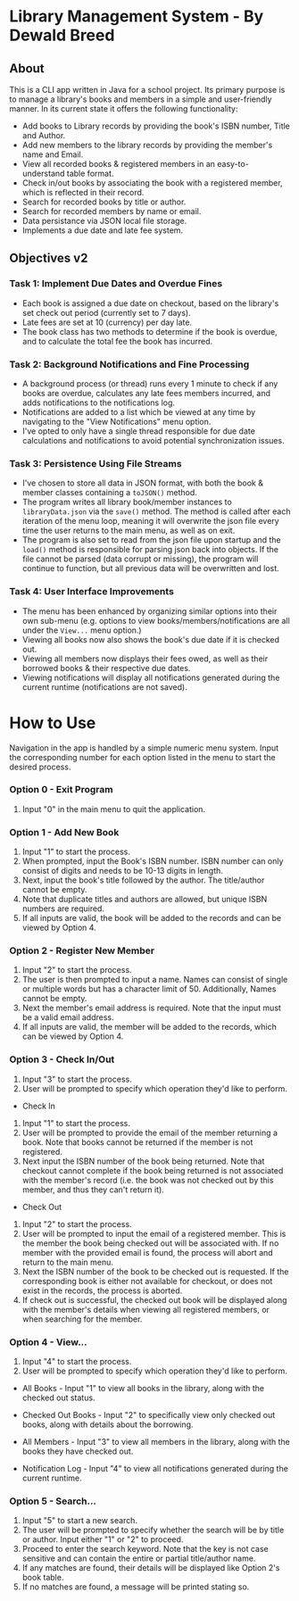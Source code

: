 # Library Management System - By Dewald Breed

## About

This is a CLI app written in Java for a school project. Its primary purpose is to manage a library's books and members in a simple and user-friendly manner. In its current state it offers the following functionality:

- Add books to Library records by providing the book's ISBN number, Title and Author.
- Add new members to the library records by providing the member's name and Email.
- View all recorded books & registered members in an easy-to-understand table format.
- Check in/out books by associating the book with a registered member, which is reflected in their record.
- Search for recorded books by title or author.
- Search for recorded members by name or email.
- Data persistance via JSON local file storage.
- Implements a due date and late fee system.


## Objectives v2

### Task 1: Implement Due Dates and Overdue Fines
- Each book is assigned a due date on checkout, based on the library's set check out period (currently set to 7 days).
- Late fees are set at 10 (currency) per day late.
- The book class has two methods to determine if the book is overdue, and to calculate the total fee the book has incurred.

### Task 2: Background Notifications and Fine Processing
- A background process (or thread) runs every 1 minute to check if any books are overdue, calculates any late fees members incurred, and adds notifications to the notifications log.
- Notifications are added to a list which be viewed at any time by navigating to the "View Notifications" menu option.
- I've opted to only have a single thread responsible for due date calculations and notifications to avoid potential synchronization issues.

### Task 3: Persistence Using File Streams
- I've chosen to store all data in JSON format, with both the book & member classes containing a `toJSON()` method.
- The program writes all library book/member instances to `libraryData.json` via the `save()` method. The method is called after each iteration of the menu loop, meaning it will overwrite the json file every time the user returns to the main menu, as well as on exit.
- The program is also set to read from the json file upon startup and the `load()` method is responsible for parsing json back into objects. If the file cannot be parsed (data corrupt or missing), the program will continue to function, but all previous data will be overwritten and lost.

### Task 4: User Interface Improvements
- The menu has been enhanced by organizing similar options into their own sub-menu (e.g. options to view books/members/notifications are all under the `View...` menu option.)
- Viewing all books now also shows the book's due date if it is checked out.
- Viewing all members now displays their fees owed, as well as their borrowed books & their respective due dates.
- Viewing notifications will display all notifications generated during the current runtime (notifications are not saved).

# How to Use

Navigation in the app is handled by a simple numeric menu system. Input the corresponding number for each option listed in the menu to start the desired process.

### Option 0 - Exit Program

1. Input "0" in the main menu to quit the application.

### Option 1 - Add New Book

1. Input "1" to start the process.
2. When prompted, input the Book's ISBN number. ISBN number can only consist of digits and needs to be 10-13 digits in length.
3. Next, input the book's title followed by the author. The title/author cannot be empty.
4. Note that duplicate titles and authors are allowed, but unique ISBN numbers are required.
5. If all inputs are valid, the book will be added to the records and can be viewed by Option 4.

### Option 2 - Register New Member

1. Input "2" to start the process.
2. The user is then prompted to input a name. Names can consist of single or multiple words but has a character limit of 50. Additionally, Names cannot be empty.
3. Next the member's email address is required. Note that the input must be a valid email address.
4. If all inputs are valid, the member will be added to the records, which can be viewed by Option 4.


### Option 3 - Check In/Out

1. Input "3" to start the process.
2. User will be prompted to specify which operation they'd like to perform.

- Check In
1. Input "1" to start the process.
2. User will be prompted to provide the email of the member returning a book. Note that books cannot be returned if the member is not registered. 
3. Next input the ISBN number of the book being returned. Note that checkout cannot complete if the book being returned is not associated with the member's record (i.e. the book was not checked out by this member, and thus they can't return it).

- Check Out
1. Input "2" to start the process.
2. User will be prompted to input the email of a registered member. This is the member the book being checked out will be associated with. If no member with the provided email is found, the process will abort and return to the main menu.
3. Next the ISBN number of the book to be checked out is requested. If the corresponding book is either not available for checkout, or does not exist in the records, the process is aborted.
4. If check out is successful, the checked out book will be displayed along with the member's details when viewing all registered members, or when searching for the member.


### Option 4 - View...

1. Input "4" to start the process.
2. User will be prompted to specify which operation they'd like to perform.

- All Books - Input "1" to view all books in the library, along with the checked out status.

- Checked Out Books - Input "2" to specifically view only checked out books, along with details about the borrowing.

- All Members - Input "3" to view all members in the library, along with the books they have checked out.

- Notification Log - Input "4" to view all notifications generated during the current runtime.

### Option 5 - Search...

1. Input "5" to start a new search.
2. The user will be prompted to specify whether the search will be by title or author. Input either "1" or "2" to proceed.
3. Proceed to enter the search keyword. Note that the key is not case sensitive and can contain the entire or partial title/author name. 
4. If any matches are found, their details will be displayed like Option 2's book table.
5. If no matches are found, a message will be printed stating so.

